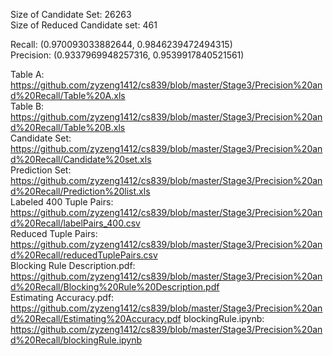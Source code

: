 Size of Candidate Set: 26263  
Size of Reduced Candidate set: 461  
  
Recall: (0.970093033882644, 0.9846239472494315)  
Precision: (0.9337969948257316, 0.9539917840521561)

Table A: https://github.com/zyzeng1412/cs839/blob/master/Stage3/Precision%20and%20Recall/Table%20A.xls  
Table B: https://github.com/zyzeng1412/cs839/blob/master/Stage3/Precision%20and%20Recall/Table%20B.xls  
Candidate Set: https://github.com/zyzeng1412/cs839/blob/master/Stage3/Precision%20and%20Recall/Candidate%20set.xls  
Prediction Set: https://github.com/zyzeng1412/cs839/blob/master/Stage3/Precision%20and%20Recall/Prediction%20list.xls  
Labeled 400 Tuple Pairs: https://github.com/zyzeng1412/cs839/blob/master/Stage3/Precision%20and%20Recall/labelPairs_400.csv  
Reduced Tuple Pairs: https://github.com/zyzeng1412/cs839/blob/master/Stage3/Precision%20and%20Recall/reducedTuplePairs.csv  
Blocking Rule Description.pdf: https://github.com/zyzeng1412/cs839/blob/master/Stage3/Precision%20and%20Recall/Blocking%20Rule%20Description.pdf   
Estimating Accuracy.pdf: https://github.com/zyzeng1412/cs839/blob/master/Stage3/Precision%20and%20Recall/Estimating%20Accuracy.pdf
blockingRule.ipynb: https://github.com/zyzeng1412/cs839/blob/master/Stage3/Precision%20and%20Recall/blockingRule.ipynb
